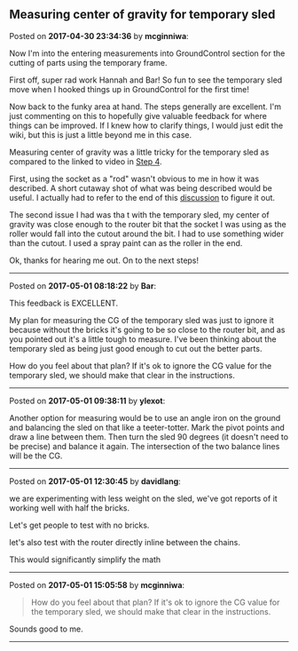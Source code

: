 ## Measuring center of gravity for temporary sled
Posted on **2017-04-30 23:34:36** by **mcginniwa**:

Now I'm into the entering measurements into GroundControl section for the cutting of parts using the temporary frame.



First off, super rad work Hannah and Bar! So fun to see the temporary sled move when I hooked things up in GroundControl for the first time!



Now back to the funky area at hand. The steps generally are excellent. I'm just commenting on this to hopefully give valuable feedback for where things can be improved. If I knew how to clarify things, I would just edit the wiki, but this is just a little beyond me in this case.



Measuring center of gravity was a little tricky for the temporary sled as compared to the linked to video in [Step 4](https://github.com/MaslowCNC/Mechanics/wiki/Using-the-Temporary-Frame-to-Cut-Parts#step-4-setup-machine-dimensions-video).



First, using the socket as a "rod" wasn't obvious to me in how it was described. A short cutaway shot of what was being described would be useful. I actually had to refer to the end of this [discussion](https://muut.com/i/maslowcnc/general:starter-sled) to figure it out.



The second issue I had was tha t with the temporary sled, my center of gravity was close enough to the router bit that the socket I was using as the roller would fall into the cutout around the bit. I had to use something wider than the cutout. I used a spray paint can as the roller in the end.



Ok, thanks for hearing me out. On to the next steps!

---

Posted on **2017-05-01 08:18:22** by **Bar**:

This feedback is EXCELLENT.



My plan for measuring the CG of the temporary sled was just to ignore it because without the bricks it's going to be so close to the router bit, and as you pointed out it's a little tough to measure. I've been thinking about the temporary sled as being just good enough to cut out the better parts.



How do you feel about that plan? If it's ok to ignore the CG value for the temporary sled, we should make that clear in the instructions.

---

Posted on **2017-05-01 09:38:11** by **ylexot**:

Another option for measuring would be to use an angle iron on the ground and balancing the sled on that like a teeter-totter. Mark the pivot points and draw a line between them. Then turn the sled 90 degrees (it doesn't need to be precise) and balance it again. The intersection of the two balance lines will be the CG.

---

Posted on **2017-05-01 12:30:45** by **davidlang**:

we are experimenting with less weight on the sled, we've got reports of it working well with half the bricks.



Let's get people to test with no bricks.



let's also test with the router directly inline between the chains.



This would significantly simplify the math

---

Posted on **2017-05-01 15:05:58** by **mcginniwa**:

> How do you feel about that plan? If it's ok to ignore the CG value for the temporary sled, we should make that clear in the instructions.



Sounds good to me.

---

